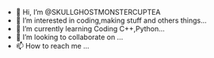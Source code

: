 - 👋 Hi, I’m @SKULLGHOSTMONSTERCUPTEA
- 👀 I’m interested in coding,making stuff and others things...
- 🌱 I’m currently learning Coding C++,Python...
- 💞️ I’m looking to collaborate on ...
- 📫 How to reach me ...

<!---
SKULLGHOSTMONSTERCUPTEA/SKULLGHOSTMONSTERCUPTEA is a ✨ special ✨ repository because its `README.md` (this file) appears on your GitHub profile.
You can click the Preview link to take a look at your changes.
--->
